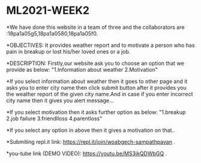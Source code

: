 # ML2021-WEEK2


*We have done this website in a team of three and the collaborators are :18pa1a05g5,18pa1a0580,18pa1a05f0.

 *OBJECTIVES: 
            It provides weather report and to motivate a person who has pain in breakup or lost his/her loved ones or a job.
 
 *DESCRIPTION:
           Firstly,our website ask you to choose an option that we provide as below:
                   "1.Information about weather
                   2.Motivation"
                
*If you select information about weather then it goes to other page and it asks you to enter city name then click submit button after it provides you the weather report of the given city name.And in case if you enter incorrect city name then it gives you alert message...

*If you select motivation then it asks further option as below:
   "1.breakup
   2.job failure
   3.friendlloss
   4.parentloss"
   
*If you select any option in above then it gives a motivation on that..

*Submiting repl.it link: https://repl.it/join/woabgech-sampathpavan .

*you-tube link (DEMO VIDEO): https://youtu.be/MS3jkQDWbGQ .







         
